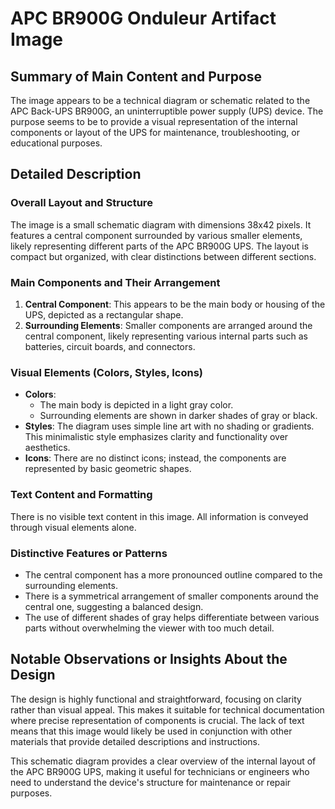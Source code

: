 # APC BR900G Onduleur Artifact Image

## Summary of Main Content and Purpose
The image appears to be a technical diagram or schematic related to the APC Back-UPS BR900G, an uninterruptible power supply (UPS) device. The purpose seems to be to provide a visual representation of the internal components or layout of the UPS for maintenance, troubleshooting, or educational purposes.

## Detailed Description

### Overall Layout and Structure
The image is a small schematic diagram with dimensions 38x42 pixels. It features a central component surrounded by various smaller elements, likely representing different parts of the APC BR900G UPS. The layout is compact but organized, with clear distinctions between different sections.

### Main Components and Their Arrangement
1. **Central Component**: This appears to be the main body or housing of the UPS, depicted as a rectangular shape.
2. **Surrounding Elements**: Smaller components are arranged around the central component, likely representing various internal parts such as batteries, circuit boards, and connectors.

### Visual Elements (Colors, Styles, Icons)
- **Colors**:
  - The main body is depicted in a light gray color.
  - Surrounding elements are shown in darker shades of gray or black.
- **Styles**: The diagram uses simple line art with no shading or gradients. This minimalistic style emphasizes clarity and functionality over aesthetics.
- **Icons**: There are no distinct icons; instead, the components are represented by basic geometric shapes.

### Text Content and Formatting
There is no visible text content in this image. All information is conveyed through visual elements alone.

### Distinctive Features or Patterns
- The central component has a more pronounced outline compared to the surrounding elements.
- There is a symmetrical arrangement of smaller components around the central one, suggesting a balanced design.
- The use of different shades of gray helps differentiate between various parts without overwhelming the viewer with too much detail.

## Notable Observations or Insights About the Design
The design is highly functional and straightforward, focusing on clarity rather than visual appeal. This makes it suitable for technical documentation where precise representation of components is crucial. The lack of text means that this image would likely be used in conjunction with other materials that provide detailed descriptions and instructions.

This schematic diagram provides a clear overview of the internal layout of the APC BR900G UPS, making it useful for technicians or engineers who need to understand the device's structure for maintenance or repair purposes.